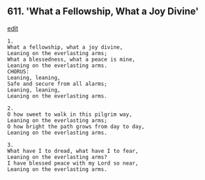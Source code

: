 
## 611.  'What a Fellowship, What a Joy Divine'
[edit](https://docs.google.com/document/d/12DK3R6_5OEQEgdY5dgId-_ehZPLfQ4IW/edit?mode=html)



    1.
    What a fellowship, what a joy divine,
    Leaning on the everlasting arms;
    What a blessedness, what a peace is mine,
    Leaning on the everlasting arms.
    CHORUS:
    Leaning, leaning,
    Safe and secure from all alarms;
    Leaning, leaning,
    Leaning on the everlasting arms.

    2.
    O how sweet to walk in this pilgrim way,
    Leaning on the everlasting arms;
    O how bright the path grows from day to day,
    Leaning on the everlasting arms.

    3.
    What have I to dread, what have I to fear,
    Leaning on the everlasting arms?
    I have blessed peace with my Lord so near,
    Leaning on the everlasting arms.
